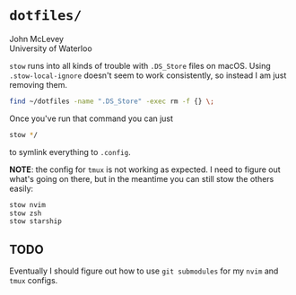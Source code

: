 # `dotfiles/`

John McLevey  
University of Waterloo 

`stow` runs into all kinds of trouble with `.DS_Store` files on macOS. Using `.stow-local-ignore` doesn't seem to work consistently, so instead I am just removing them. 

```zsh
find ~/dotfiles -name ".DS_Store" -exec rm -f {} \;
```

Once you've run that command you can just

```zsh
stow */
```

to symlink everything to `.config`. 

**NOTE**: the config for `tmux` is not working as expected. I need to figure out what's going on there, but in the meantime you can still stow the others easily:

```zsh
stow nvim 
stow zsh
stow starship
```


## TODO

Eventually I should figure out how to use `git submodules` for my `nvim` and `tmux` configs.
